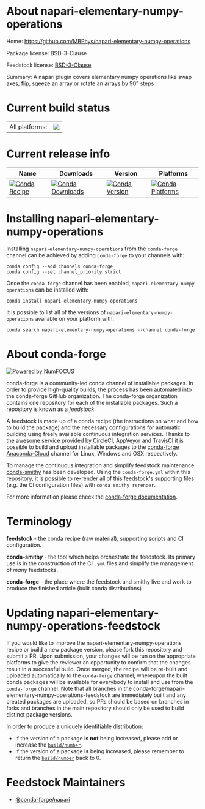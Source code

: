 About napari-elementary-numpy-operations
========================================

Home: https://github.com/MBPhys/napari-elementary-numpy-operations

Package license: BSD-3-Clause

Feedstock license: [BSD-3-Clause](https://github.com/conda-forge/napari-elementary-numpy-operations-feedstock/blob/master/LICENSE.txt)

Summary: A napari plugin covers elementary numpy operations like swap axes, flip, sqeeze an array or rotate an arrays by 90° steps

Current build status
====================


<table><tr><td>All platforms:</td>
    <td>
      <a href="https://dev.azure.com/conda-forge/feedstock-builds/_build/latest?definitionId=15335&branchName=master">
        <img src="https://dev.azure.com/conda-forge/feedstock-builds/_apis/build/status/napari-elementary-numpy-operations-feedstock?branchName=master">
      </a>
    </td>
  </tr>
</table>

Current release info
====================

| Name | Downloads | Version | Platforms |
| --- | --- | --- | --- |
| [![Conda Recipe](https://img.shields.io/badge/recipe-napari--elementary--numpy--operations-green.svg)](https://anaconda.org/conda-forge/napari-elementary-numpy-operations) | [![Conda Downloads](https://img.shields.io/conda/dn/conda-forge/napari-elementary-numpy-operations.svg)](https://anaconda.org/conda-forge/napari-elementary-numpy-operations) | [![Conda Version](https://img.shields.io/conda/vn/conda-forge/napari-elementary-numpy-operations.svg)](https://anaconda.org/conda-forge/napari-elementary-numpy-operations) | [![Conda Platforms](https://img.shields.io/conda/pn/conda-forge/napari-elementary-numpy-operations.svg)](https://anaconda.org/conda-forge/napari-elementary-numpy-operations) |

Installing napari-elementary-numpy-operations
=============================================

Installing `napari-elementary-numpy-operations` from the `conda-forge` channel can be achieved by adding `conda-forge` to your channels with:

```
conda config --add channels conda-forge
conda config --set channel_priority strict
```

Once the `conda-forge` channel has been enabled, `napari-elementary-numpy-operations` can be installed with:

```
conda install napari-elementary-numpy-operations
```

It is possible to list all of the versions of `napari-elementary-numpy-operations` available on your platform with:

```
conda search napari-elementary-numpy-operations --channel conda-forge
```


About conda-forge
=================

[![Powered by
NumFOCUS](https://img.shields.io/badge/powered%20by-NumFOCUS-orange.svg?style=flat&colorA=E1523D&colorB=007D8A)](https://numfocus.org)

conda-forge is a community-led conda channel of installable packages.
In order to provide high-quality builds, the process has been automated into the
conda-forge GitHub organization. The conda-forge organization contains one repository
for each of the installable packages. Such a repository is known as a *feedstock*.

A feedstock is made up of a conda recipe (the instructions on what and how to build
the package) and the necessary configurations for automatic building using freely
available continuous integration services. Thanks to the awesome service provided by
[CircleCI](https://circleci.com/), [AppVeyor](https://www.appveyor.com/)
and [TravisCI](https://travis-ci.com/) it is possible to build and upload installable
packages to the [conda-forge](https://anaconda.org/conda-forge)
[Anaconda-Cloud](https://anaconda.org/) channel for Linux, Windows and OSX respectively.

To manage the continuous integration and simplify feedstock maintenance
[conda-smithy](https://github.com/conda-forge/conda-smithy) has been developed.
Using the ``conda-forge.yml`` within this repository, it is possible to re-render all of
this feedstock's supporting files (e.g. the CI configuration files) with ``conda smithy rerender``.

For more information please check the [conda-forge documentation](https://conda-forge.org/docs/).

Terminology
===========

**feedstock** - the conda recipe (raw material), supporting scripts and CI configuration.

**conda-smithy** - the tool which helps orchestrate the feedstock.
                   Its primary use is in the construction of the CI ``.yml`` files
                   and simplify the management of *many* feedstocks.

**conda-forge** - the place where the feedstock and smithy live and work to
                  produce the finished article (built conda distributions)


Updating napari-elementary-numpy-operations-feedstock
=====================================================

If you would like to improve the napari-elementary-numpy-operations recipe or build a new
package version, please fork this repository and submit a PR. Upon submission,
your changes will be run on the appropriate platforms to give the reviewer an
opportunity to confirm that the changes result in a successful build. Once
merged, the recipe will be re-built and uploaded automatically to the
`conda-forge` channel, whereupon the built conda packages will be available for
everybody to install and use from the `conda-forge` channel.
Note that all branches in the conda-forge/napari-elementary-numpy-operations-feedstock are
immediately built and any created packages are uploaded, so PRs should be based
on branches in forks and branches in the main repository should only be used to
build distinct package versions.

In order to produce a uniquely identifiable distribution:
 * If the version of a package **is not** being increased, please add or increase
   the [``build/number``](https://docs.conda.io/projects/conda-build/en/latest/resources/define-metadata.html#build-number-and-string).
 * If the version of a package **is** being increased, please remember to return
   the [``build/number``](https://docs.conda.io/projects/conda-build/en/latest/resources/define-metadata.html#build-number-and-string)
   back to 0.

Feedstock Maintainers
=====================

* [@conda-forge/napari](https://github.com/conda-forge/napari/)

